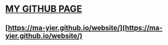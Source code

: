 # [MY GITHUB PAGE](https://ma-yier.github.io/website/)
## [https://ma-yier.github.io/website/](https://ma-yier.github.io/website/)
